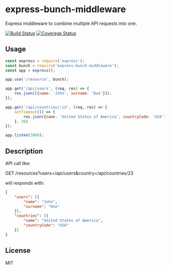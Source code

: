 # express-bunch-middleware

Express middleware to combine multiple API requests into one.

[![Build Status](https://travis-ci.org/OleksiiKukuruza/express-bunch-middleware.svg?branch=master)](https://travis-ci.org/OleksiiKukuruza/express-bunch-middleware)
[![Coverage Status](https://coveralls.io/repos/github/OleksiiKukuruza/express-bunch-middleware/badge.svg?branch=master)](https://coveralls.io/github/OleksiiKukuruza/express-bunch-middleware?branch=master)

## Usage

```javascript
const express = require('express');
const bunch = require('express-bunch-middleware');
const app = express();

app.use('/resource', bunch);

app.get('/api/users', (req, res) => {
    res.json([{name: 'John', surname: 'Doe'}]);
});

app.get('/api/countries/:id', (req, res) => {
    setTimeout(() => {
        res.json({name: 'United States of America', countryCode: 'USA'});
    }, 30)
});

app.listen(3000);
```

## Description

API call like:

GET /resources?users=/api/users&country=/api/countries/23

will responds with:

```json
{
    "users": [{
        "name": "John",
        "surname": "Doe"
    }],
    "countries": [{
        "name": "United States of America",
        "countryCode": "USA"
    }]
}
```

## License

MIT